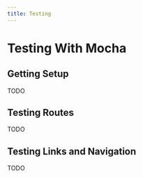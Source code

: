 ```yaml
---
title: Testing
---
```


# Testing With Mocha

## Getting Setup

TODO

## Testing Routes

TODO

## Testing Links and Navigation

TODO
